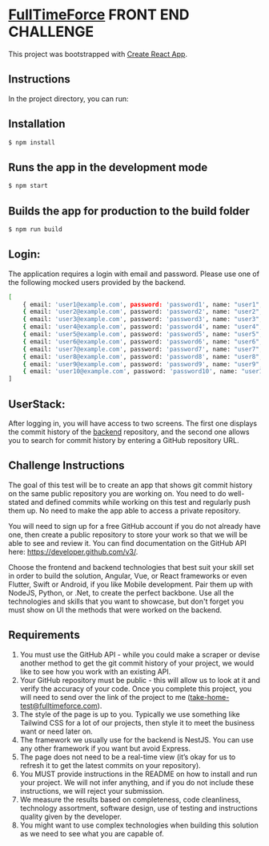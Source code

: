 # [FullTimeForce](https://www.fulltimeforce.com/) FRONT END CHALLENGE

This project was bootstrapped with [Create React App](https://github.com/facebook/create-react-app).

## Instructions

In the project directory, you can run:

## Installation

```bash
$ npm install
```

## Runs the app in the development mode

```bash
$ npm start
```

## Builds the app for production to the build folder

```bash
$ npm run build
```

## Login: 

The application requires a login with email and password. Please use one of the following mocked users provided by the backend.

```bash
[
    { email: 'user1@example.com', password: 'password1', name: "user1", age: 31 },
    { email: 'user2@example.com', password: 'password2', name: "user2", age: 32  },
    { email: 'user3@example.com', password: 'password3', name: "user3", age: 33  },
    { email: 'user4@example.com', password: 'password4', name: "user4", age: 34  },
    { email: 'user5@example.com', password: 'password5', name: "user5", age: 35  },
    { email: 'user6@example.com', password: 'password6', name: "user6", age: 36  },
    { email: 'user7@example.com', password: 'password7', name: "user7", age: 37  },
    { email: 'user8@example.com', password: 'password8', name: "user8", age: 38  },
    { email: 'user9@example.com', password: 'password9', name: "user9", age: 39  },
    { email: 'user10@example.com', password: 'password10', name: "user10", age: 40 },
]
```

## UserStack: 

After logging in, you will have access to two screens. The first one displays the commit history of the [backend](https://github.com/emilioantonio29/Challenge_FullTimeForce-Backend) repository, and the second one allows you to search for commit history by entering a GitHub repository URL.

## Challenge Instructions

The goal of this test will be to create an app that shows git commit history on the same public repository you are working on. You need to do well-stated and defined commits while working on this test and regularly push them up. No need to make the app able to access a private repository.

You will need to sign up for a free GitHub account if you do not already have one, then create a public repository to store your work so that we will be able to see and review it. You can find documentation on the GitHub API here: https://developer.github.com/v3/.

Choose the frontend and backend technologies that best suit your skill set in order to build the solution, Angular, Vue, or React frameworks or even Flutter, Swift or Android, if you like Mobile development. Pair them up with NodeJS, Python, or .Net, to create the perfect backbone. Use all the technologies and skills that you want to showcase, but don't forget you must show on UI the methods that were worked on the backend.

## Requirements

1. You must use the GitHub API - while you could make a scraper or devise another method to get the git commit history of your project, we would like to see how you work with an existing API.
2. Your GitHub repository must be public - this will allow us to look at it and verify the accuracy of your code. Once you complete this project, you will need to send over the link of the project to me (take-home-test@fulltimeforce.com).
3. The style of the page is up to you. Typically we use something like Tailwind CSS for a lot of our projects, then style it to meet the business want or need later on.
4. The framework we usually use for the backend is NestJS. You can use any other framework if you want but avoid Express.
5. The page does not need to be a real-time view (it’s okay for us to refresh it to get the latest commits on your repository).
6. You MUST provide instructions in the README on how to install and run your project. We will not infer anything, and if you do not include these instructions, we will reject your submission.
7. We measure the results based on completeness, code cleanliness, technology assortment, software design, use of testing and instructions quality given by the developer.
8. You might want to use complex technologies when building this solution as we need to see what you are capable of.